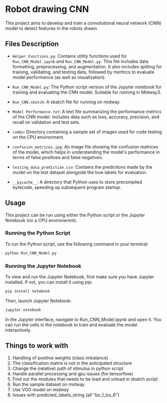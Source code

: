 # Robot drawing CNN
This project aims to develop and train a convolutional neural network (CNN) model to detect features in the robots drawn. 


## Files Description
- `Helper_Functions.py`: Contains utility functions used for 
`Run_CNN_Model.ipynb` and `Run_CNN_Model.py`. This file includes data formatting, preprocessing, and augmentation. It also includes spliting for training, validating, and testing data, followed by mertircs to evaluate model performance (as well as visualization). 

- `Run_CNN_Model.py`: The Python script version of the Jupyter notebook for training and evaluating the CNN model. Suitable for running in Midway3. 

- `Run_CNN.sbatch`: A sbatch file for running on midway.

- `Model Performance.txt`: A text file summarizing the performance metrics of the CNN model. Includes data such as loss, accuracy, precision, and recall on validation and test sets.

- `combs`: Directory containing a sample set of images used for code testing on the CPU environment. 

- `confusion_matrices.jpg`: An image file showing the confusion matrices of the model, which helps in understanding the model's performance in terms of false positives and false negatives.

- `testing_data_prediction.csv`: Contains the predictions made by the model on the test dataset alongside the true labels for evaluation.

- `__pycache__`: A directory that Python uses to store precompiled bytecode, speeding up subsequent program startup.


## Usage
This project can be run using either the Python script or the Jupyter Notebook (on a CPU environemnt).

### Running the Python Script

To run the Python script, use the following command in your terminal:

```bash
python Run_CNN_Model.py
```

### Running the Jupyter Notebook
To view and run the Jupyter Notebook, first make sure you have Jupyter installed. If not, you can install it using pip:

```bash
pip install notebook
```

Then, launch Jupyter Notebook:
```bash
jupyter notebook
```

In the Jupyter interface, navigate to Run_CNN_Model.ipynb and open it. You can run the cells in the notebook to train and evaluate the model interactively.


## Things to work with
1. Handling of positive weights (class imbalance)
2. The classification matrix is not in the anticipated structure
3. Change the (relative) path of stimulus in python script
4. Handle parallel processing and gpu issues (for tensorflow)
5. Find out the modules that needs to be load and unload in sbatch script
6. Run the sample dataset on midway
7. Use VGG model on midway
8. Issues with predicted_labels_string (all "bo_1_bo_6")



